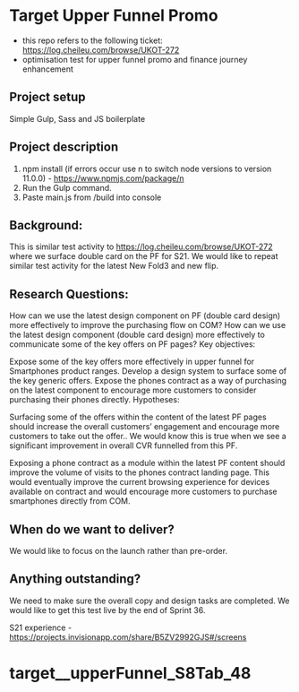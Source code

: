 # Target Upper Funnel Promo

- this repo refers to the following ticket: https://log.cheileu.com/browse/UKOT-272
- optimisation test for upper funnel promo and finance journey enhancement

## Project setup

Simple Gulp, Sass and JS boilerplate

## Project description

1. npm install (if errors occur use n to switch node versions to version 11.0.0) - https://www.npmjs.com/package/n
2. Run the Gulp command.
3. Paste main.js from /build into console

## Background:

This is similar test activity to https://log.cheileu.com/browse/UKOT-272 where we surface double card on the PF for S21. We would like to repeat similar test activity for the latest New Fold3 and new flip.

## Research Questions:

How can we use the latest design component on PF (double card design) more effectively to improve the purchasing flow on COM?
How can we use the latest design component (double card design) more effectively to communicate some of the key offers on PF pages?
Key objectives:

Expose some of the key offers more effectively in upper funnel for Smartphones product ranges.
Develop a design system to surface some of the key generic offers.
Expose the phones contract as a way of purchasing on the latest component to encourage more customers to consider purchasing their phones directly.
Hypotheses:

Surfacing some of the offers within the content of the latest PF pages should increase the overall customers’ engagement and encourage more customers to take out the offer.. We would know this is true when we see a significant improvement in overall CVR funnelled from this PF.

Exposing a phone contract as a module within the latest PF content should improve the volume of visits to the phones contract landing page. This would eventually improve the current browsing experience for devices available on contract and would encourage more customers to purchase smartphones directly from COM.

## When do we want to deliver?

We would like to focus on the launch rather than pre-order.

## Anything outstanding?

We need to make sure the overall copy and design tasks are completed. We would like to get this test live by the end of Sprint 36.

S21 experience - https://projects.invisionapp.com/share/B5ZV2992GJS#/screens
# target__upperFunnel_S8Tab_48
